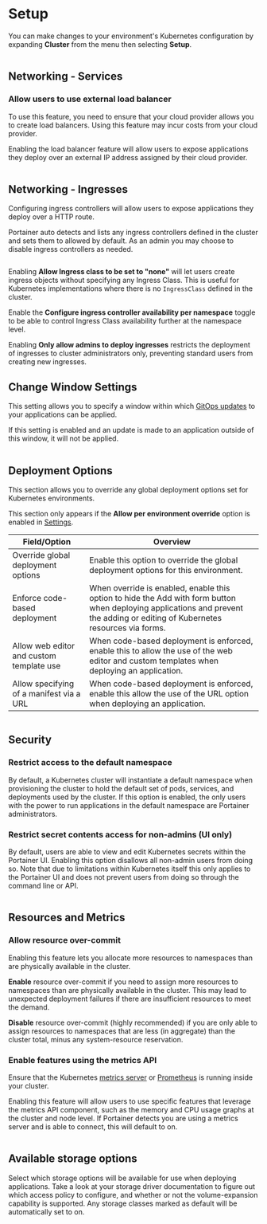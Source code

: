 # Setup

You can make changes to your environment's Kubernetes configuration by expanding **Cluster** from the menu then selecting **Setup**.

<figure><img src="../..//assets/2.20-kubernetes-cluster-setup.gif" alt=""><figcaption></figcaption></figure>

## Networking - Services

### Allow users to use external load balancer


To use this feature, you need to ensure that your cloud provider allows you to create load balancers. Using this feature may incur costs from your cloud provider.


Enabling the load balancer feature will allow users to expose applications they deploy over an external IP address assigned by their cloud provider.

<figure><img src="../..//assets/2.20-kubernetes-cluster-setup-networking-services.png" alt=""><figcaption></figcaption></figure>

## Networking - Ingresses

Configuring ingress controllers will allow users to expose applications they deploy over a HTTP route.

Portainer auto detects and lists any ingress controllers defined in the cluster and sets them to allowed by default. As an admin you may choose to disable ingress controllers as needed.

<figure><img src="../..//assets/2.19-kubernetes-cluster-setup-ingresses.png" alt=""><figcaption></figcaption></figure>

Enabling **Allow Ingress class to be set to "none"** will let users create ingress objects without specifying any Ingress Class. This is useful for Kubernetes implementations where there is no `IngressClass` defined in the cluster.

Enable the **Configure ingress controller availability per namespace** toggle to be able to control Ingress Class availability further at the namespace level.

Enabling **Only allow admins to deploy ingresses** restricts the deployment of ingresses to cluster administrators only, preventing standard users from creating new ingresses.

## Change Window Settings

This setting allows you to specify a window within which [GitOps updates](../applications/manifest.md#gitops-updates) to your applications can be applied.


If this setting is enabled and an update is made to an application outside of this window, it will not be applied.


<figure><img src="../..//assets/2.20-kubernetes-cluster-setup-changewindow.png" alt=""><figcaption></figcaption></figure>

## Deployment Options

This section allows you to override any global deployment options set for Kubernetes environments.


This section only appears if the **Allow per environment override** option is enabled in [Settings](../../../admin/settings/#deployment-options).


| Field/Option                             | Overview                                                                                                                                                                       |
| ---------------------------------------- | ------------------------------------------------------------------------------------------------------------------------------------------------------------------------------ |
| Override global deployment options       | Enable this option to override the global deployment options for this environment.                                                                                             |
| Enforce code-based deployment            | When override is enabled, enable this option to hide the Add with form button when deploying applications and prevent the adding or editing of Kubernetes resources via forms. |
| Allow web editor and custom template use | When code-based deployment is enforced, enable this to allow the use of the web editor and custom templates when deploying an application.                                     |
| Allow specifying of a manifest via a URL | When code-based deployment is enforced, enable this allow the use of the URL option when deploying an application.                                                             |

<figure><img src="../..//assets/2.20-kubernetes-cluster-setup-deployment.png" alt=""><figcaption></figcaption></figure>

## Security

### Restrict access to the default namespace

By default, a Kubernetes cluster will instantiate a default namespace when provisioning the cluster to hold the default set of pods, services, and deployments used by the cluster. If this option is enabled, the only users with the power to run applications in the default namespace are Portainer administrators.

### Restrict secret contents access for non-admins (UI only)

By default, users are able to view and edit Kubernetes secrets within the Portainer UI. Enabling this option disallows all non-admin users from doing so. Note that due to limitations within Kubernetes itself this only applies to the Portainer UI and does not prevent users from doing so through the command line or API.

<figure><img src="../..//assets/2.20-kubernetes-cluster-setup-security.png" alt=""><figcaption></figcaption></figure>

## Resources and Metrics

### Allow resource over-commit

Enabling this feature lets you allocate more resources to namespaces than are physically available in the cluster.


**Enable** resource over-commit if you need to assign more resources to namespaces than are physically available in the cluster. This may lead to unexpected deployment failures if there are insufficient resources to meet the demand.

**Disable** resource over-commit (highly recommended) if you are only able to assign resources to namespaces that are less (in aggregate) than the cluster total, minus any system-resource reservation.


### Enable features using the metrics API


&#x20;Ensure that the Kubernetes [metrics server](https://kubernetes.io/docs/tasks/debug-application-cluster/resource-metrics-pipeline/#metrics-server) or [Prometheus](https://github.com/kubernetes-sigs/prometheus-adapter) is running inside your cluster.


Enabling this feature will allow users to use specific features that leverage the metrics API component, such as the memory and CPU usage graphs at the cluster and node level. If Portainer detects you are using a metrics server and is able to connect, this will default to on.

<figure><img src="../..//assets/2.15-k8s-cluster-setup-resources.png" alt=""><figcaption></figcaption></figure>

## Available storage options

Select which storage options will be available for use when deploying applications. Take a look at your storage driver documentation to figure out which access policy to configure, and whether or not the volume-expansion capability is supported. Any storage classes marked as default will be automatically set to on.

<figure><img src="../..//assets/2.15-k8s-cluster-setup-storage.png" alt=""><figcaption></figcaption></figure>

